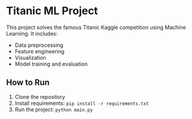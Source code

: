 # Titanic ML Project

This project solves the famous Titanic Kaggle competition using Machine Learning.
It includes:
- Data preprocessing
- Feature engineering
- Visualization
- Model training and evaluation

## How to Run
1. Clone the repository
2. Install requirements: `pip install -r requirements.txt`
3. Run the project: `python main.py`
